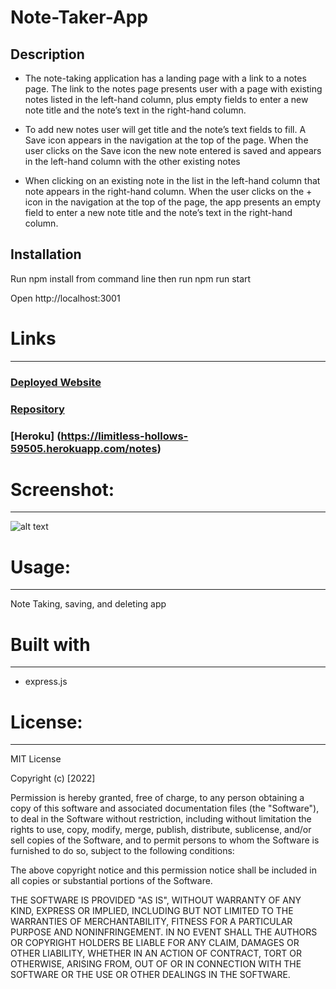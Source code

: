# Note-Taker-App

## Description 

- The note-taking application has a landing page with a link to a notes page. The link to the notes page presents user with a page with existing notes listed in the left-hand column, plus empty fields to enter a new note title and the note’s text in the right-hand column.

- To add new notes user will get title and the note’s text fields to fill. A Save icon appears in the navigation at the top of the page. When the user clicks on the Save icon the new note entered is saved and appears in the left-hand column with the other existing notes

- When clicking on an existing note in the list in the left-hand column that note appears in the right-hand column. When the user clicks on the + icon in the navigation at the top of the page, the app presents an empty field to enter a new note title and the note’s text in the right-hand column.

## Installation

Run npm install from command line then run npm run start

Open http://localhost:3001

# Links
-----------------------------------------------------------------------
### [Deployed Website]()
### [Repository](https://github.com/Micky-Ad/Note-Taker-App)
### [Heroku] (https://limitless-hollows-59505.herokuapp.com/notes)

# Screenshot:
----------------------------------------------------------------------

 ![alt text](/assets/image/screenshot-sample.PNG)

# Usage:
----------------------------------------------------------------------
Note Taking, saving, and deleting app

# Built with
-----------------------------------------------------------------------
 - express.js

# License:
-----------------------------------------------------------------------
MIT License

  Copyright (c) [2022]

Permission is hereby granted, free of charge, to any person obtaining a copy of this software and associated documentation files (the "Software"), to deal in the Software without restriction, including without limitation the rights to use, copy, modify, merge, publish, distribute, sublicense, and/or sell copies of the Software, and to permit persons to whom the Software is furnished to do so, subject to the following conditions:

The above copyright notice and this permission notice shall be included in all copies or substantial portions of the Software.

THE SOFTWARE IS PROVIDED "AS IS", WITHOUT WARRANTY OF ANY KIND, EXPRESS OR IMPLIED, INCLUDING BUT NOT LIMITED TO THE WARRANTIES OF MERCHANTABILITY, FITNESS FOR A PARTICULAR PURPOSE AND NONINFRINGEMENT. IN NO EVENT SHALL THE AUTHORS OR COPYRIGHT HOLDERS BE LIABLE FOR ANY CLAIM, DAMAGES OR OTHER LIABILITY, WHETHER IN AN ACTION OF CONTRACT, TORT OR OTHERWISE, ARISING FROM, OUT OF OR IN CONNECTION WITH THE SOFTWARE OR THE USE OR OTHER DEALINGS IN THE SOFTWARE.


